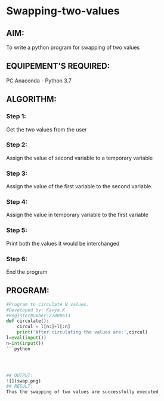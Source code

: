 # Swapping-two-values
## AIM:
To write a python program for swapping of two values
## EQUIPEMENT'S REQUIRED: 
PC
Anaconda - Python 3.7
## ALGORITHM: 
### Step 1:
Get the two values from the user
### Step 2: 
Assign the value of second variable to a temporary variable 
### Step 3: 
Assign the value of the first variable to the second variable.
### Step 4:  
Assign the value in temporary variable to the first variable
### Step 5: 
Print both the values it would be interchanged
### Step 6: 
End the program
## PROGRAM:
```python
#Program to circulate N values.
#Developed by: Kavya.K
#RegisterNumber:22008613
def circulate():
    circul = l[n:]+l[:n]
    print('After circulating the values are:',circul)
l=eval(input())
n=int(input())
```python




## OUTPUT:
![](swap.png)
## RESULT:
Thus the swapping of two values are successfully executed



